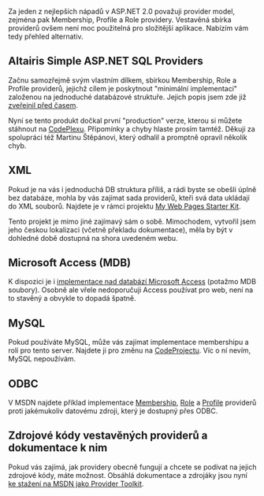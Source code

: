 <!-- dcterms:identifier = aspnetcz#130 -->
<!-- dcterms:title = Přehled alternativních Membership, Role a Profile providerů pro ASP.NET -->
<!-- dcterms:abstract = Upozornění na novou verzi "Altairis Simple ASP.NET SQL Providers" a stručný přehled dalších alternativ k vestavěným providerům. -->
<!-- np9:categoryId = 7 -->
<!-- x4w:category = Software -->
<!-- np9:authorId = 1 -->
<!-- np9:authorEmail = michal.valasek@altairis.cz -->
<!-- dcterms:creator = Michal Altair Valášek -->
<!-- dcterms:created = 2006-12-19T02:52:22.573+01:00 -->
<!-- dcterms:date = 2006-12-19T02:52:22.573+01:00 -->

Za jeden z nejlepších nápadů v ASP.NET 2.0 považuji provider model, zejména pak Membership, Profile a Role providery. Vestavěná sbírka providerů ovšem není moc použitelná pro složitější aplikace. Nabízím vám tedy přehled alternativ.

## Altairis Simple ASP.NET SQL Providers

Začnu samozřejmě svým vlastním dílkem, sbírkou Membership, Role a Profile providerů, jejichž cílem je poskytnout "minimální implementaci" založenou na jednoduché databázové struktuře. Jejich popis jsem zde již [zveřejnil před časem](https://www.aspnet.cz/Articles/115-altairis-simple-asp-net-sql-providers-ke-stazeni.aspx).

Nyní se tento produkt dočkal první "production" verze, kterou si můžete stáhnout na [CodePlexu](http://www.codeplex.com/AltairisWebProviders). Připomínky a chyby hlaste prosím tamtéž. Děkuji za spolupráci též Martinu Štěpánovi, který odhalil a promptně opravil několik chyb.

## XML

Pokud je na vás i jednoduchá DB struktura příliš, a rádi byste se obešli úplně bez databáze, mohla by vás zajímat sada providerů, kteři svá data ukládají do XML souborů. Najdete je v rámci projektu [My Web Pages Starter Kit](http://www.codeplex.com/MyWebPagesStarterKit).

Tento projekt je mimo jiné zajímavý sám o sobě. Mimochodem, vytvořil jsem jeho českou lokalizaci (včetně překladu dokumentace), měla by být v dohledné době dostupná na shora uvedeném webu.

## Microsoft Access (MDB)

K dispozici je i [implementace nad databází Microsoft Access](http://download.microsoft.com/download/5/5/b/55bc291f-4316-4fd7-9269-dbf9edbaada8/sampleaccessproviders.vsi) (potažmo MDB soubory). Osobně ale vřele nedoporučuji Access používat pro web, není na to stavěný a obvykle to dopadá špatně.

## MySQL

Pokud používáte MySQL, může vás zajímat implementace membershipu a rolí pro tento server. Najdete ji pro změnu na [CodeProjectu](http://www.codeproject.com/aspnet/MySQLMembershipProvider.asp). Víc o ní nevím, MySQL nepoužívám.

## ODBC

V MSDN najdete příklad implementace [Membership](http://msdn2.microsoft.com/en-us/library/6tc47t75.aspx), [Role](http://msdn2.microsoft.com/en-us/library/317sza4k.aspx) a [Profile](http://msdn2.microsoft.com/en-us/library/ta63b872.aspx) providerů proti jakémukoliv datovému zdroji, který je dostupný přes ODBC.

## Zdrojové kódy vestavěných providerů a dokumentace k nim

Pokud vás zajímá, jak providery obecně fungují a chcete se podívat na jejich zdrojové kódy, máte možnost. Obsáhlá dokumentace a zdrojáky jsou nyní [ke stažení na MSDN jako Provider Toolkit](http://msdn2.microsoft.com/en-us/asp.net/aa336558.aspx).